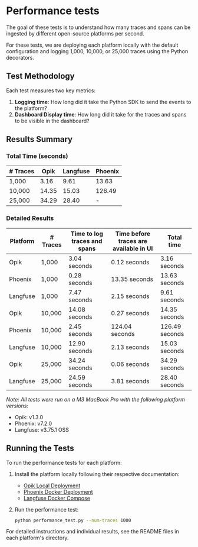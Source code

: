 # Performance tests

The goal of these tests is to understand how many traces and spans can be ingested by different open-source platforms per second. 

For these tests, we are deploying each platform locally with the default configuration and logging 1,000, 10,000, or 25,000 traces using the Python decorators.

## Test Methodology

Each test measures two key metrics:
1. **Logging time**: How long did it take the Python SDK to send the events to the platform?
2. **Dashboard Display time**: How long did it take for the traces and spans to be visible in the dashboard?

## Results Summary

### Total Time (seconds)

| # Traces | Opik | Langfuse | Phoenix |
|----------|------|----------|---------|
| 1,000    | 3.16 | 9.61     | 13.63   |
| 10,000   | 14.35| 15.03    | 126.49  |
| 25,000   | 34.29| 28.40    | -       |

### Detailed Results

| Platform | # Traces | Time to log traces and spans | Time before traces are available in UI | Total time     |
|----------|----------|------------------------------|----------------------------------------|----------------|
| Opik     | 1,000    | 3.04 seconds                 | 0.12 seconds                           | 3.16 seconds   |
| Phoenix  | 1,000    | 0.28 seconds                 | 13.35 seconds                          | 13.63 seconds  |
| Langfuse | 1,000    | 7.47 seconds                 | 2.15 seconds                           | 9.61 seconds   |
| Opik     | 10,000   | 14.08 seconds                | 0.27 seconds                           | 14.35 seconds  |
| Phoenix  | 10,000   | 2.45 seconds                 | 124.04 seconds                         | 126.49 seconds |
| Langfuse | 10,000   | 12.90 seconds                | 2.13 seconds                           | 15.03 seconds  |
| Opik     | 25,000   | 34.24 seconds                | 0.06 seconds                           | 34.29 seconds  |
| Langfuse | 25,000   | 24.59 seconds                | 3.81 seconds                           | 28.40 seconds  |

*Note: All tests were run on a M3 MacBook Pro with the following platform versions:*
- Opik: v1.3.0
- Phoenix: v7.2.0  
- Langfuse: v3.75.1 OSS

## Running the Tests

To run the performance tests for each platform:

1. Install the platform locally following their respective documentation:
   - [Opik Local Deployment](https://www.comet.com/docs/opik/self-host/local_deployment)
   - [Phoenix Docker Deployment](https://docs.arize.com/phoenix/deployment/docker#docker)
   - [Langfuse Docker Compose](https://langfuse.com/self-hosting/docker-compose)

2. Run the performance test:
   ```bash
   python performance_test.py --num-traces 1000
   ```

For detailed instructions and individual results, see the README files in each platform's directory.
